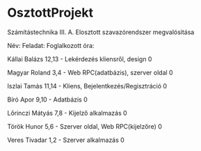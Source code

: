 # OsztottProjekt
Számítástechnika III. A. Elosztott szavazórendszer megvalósítása

Név:          Feladat:                                            Foglalkozott óra:

Kállai Balázs   12,13 - Lekérdezés kliensről, design                0

Magyar Roland   3,4 - Web RPC(adatbázis), szerver oldal             0

Iszlai Tamás    11,14 - Kliens, Bejelentkezés/Regisztráció          0

Bíró Apor       9,10 - Adatbázis                                    0

Lőrinczi Mátyás 7,8 - Kijelző alkalmazás                            0

Török Hunor     5,6 - Szerver oldal, Web RPC(kijelzőre)             0

Veres Tivadar   1,2 - Szerver alkalmazás                            0

